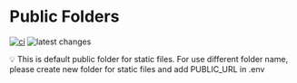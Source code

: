 # Public Folders

[![ci](https://github.com/coroo/base-architecture/workflows/ci/badge.svg?branch=master)](../../actions)
![latest changes](https://github.com/coroo/base-architecture/workflows/latest%20changes/badge.svg?branch=develop)

:bulb: This is default public folder for static files. For use different folder name, please create new folder for static files and add PUBLIC_URL in .env